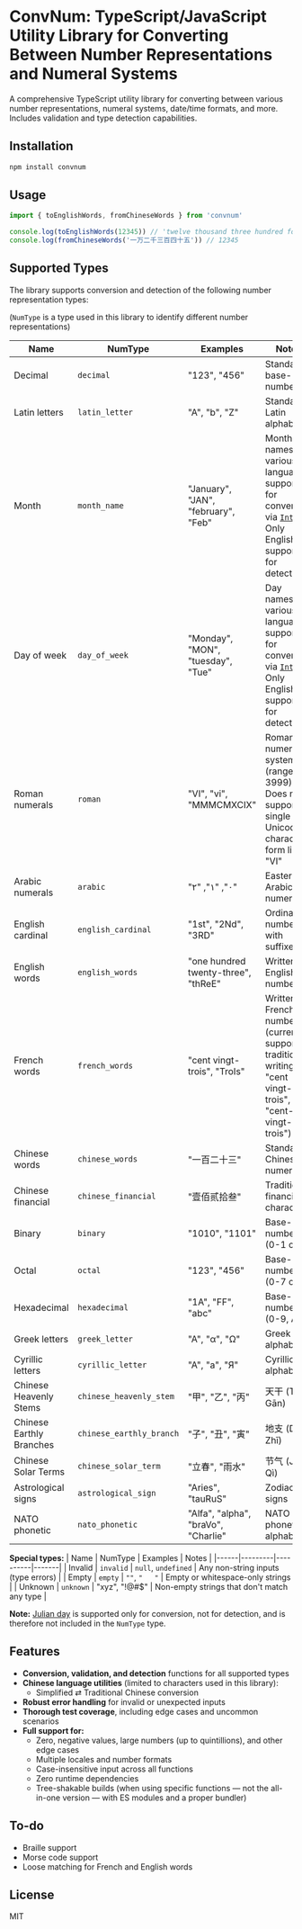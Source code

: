 # ConvNum: TypeScript/JavaScript Utility Library for Converting Between Number Representations and Numeral Systems

A comprehensive TypeScript utility library for converting between various number representations, numeral systems, date/time formats, and more. Includes validation and type detection capabilities.

## Installation

```bash
npm install convnum
```

## Usage

```typescript
import { toEnglishWords, fromChineseWords } from 'convnum'

console.log(toEnglishWords(12345)) // 'twelve thousand three hundred forty-five'
console.log(fromChineseWords('一万二千三百四十五')) // 12345
```

## Supported Types

The library supports conversion and detection of the following number representation types:

(`NumType` is a type used in this library to identify different number representations)

| Name                     | NumType                  | Examples                            | Notes                                                                                                                                                                                                  |
| ------------------------ | ------------------------ | ----------------------------------- | ------------------------------------------------------------------------------------------------------------------------------------------------------------------------------------------------------ |
| Decimal                  | `decimal`                | "123", "456"                        | Standard base-10 numbers                                                                                                                                                                               |
| Latin letters            | `latin_letter`           | "A", "b", "Z"                       | Standard Latin alphabet                                                                                                                                                                                |
| Month                    | `month_name`             | "January", "JAN", "february", "Feb" | Month names in various languages supported for conversion via [`Intl`](https://developer.mozilla.org/en-US/docs/Web/JavaScript/Reference/Global_Objects/Intl). Only English is supported for detection |
| Day of week              | `day_of_week`            | "Monday", "MON", "tuesday", "Tue"   | Day names in various languages supported for conversion via [`Intl`](https://developer.mozilla.org/en-US/docs/Web/JavaScript/Reference/Global_Objects/Intl). Only English is supported for detection   |
| Roman numerals           | `roman`                  | "VI", "vi", "MMMCMXCIX"             | Roman numeral system (range: 1-3999). Does not support single Unicode character form like "Ⅵ"                                                                                                          |
| Arabic numerals          | `arabic`                 | "٠", "١", "٢"                       | Eastern Arabic numerals                                                                                                                                                                                |
| English cardinal         | `english_cardinal`       | "1st", "2Nd", "3RD"                 | Ordinal numbers with suffixes                                                                                                                                                                          |
| English words            | `english_words`          | "one hundred twenty-three", "thReE" | Written English numbers                                                                                                                                                                                |
| French words             | `french_words`           | "cent vingt-trois", "TroIs"         | Written French numbers (currently supports traditional writing like "cent vingt-trois", not "cent-vingt-trois")                                                                                        |
| Chinese words            | `chinese_words`          | "一百二十三"                        | Standard Chinese numerals                                                                                                                                                                              |
| Chinese financial        | `chinese_financial`      | "壹佰贰拾叁"                        | Traditional financial characters                                                                                                                                                                       |
| Binary                   | `binary`                 | "1010", "1101"                      | Base-2 numbers (0-1 only)                                                                                                                                                                              |
| Octal                    | `octal`                  | "123", "456"                        | Base-8 numbers (0-7 only)                                                                                                                                                                              |
| Hexadecimal              | `hexadecimal`            | "1A", "FF", "abc"                   | Base-16 numbers (0-9, A-F)                                                                                                                                                                             |
| Greek letters            | `greek_letter`           | "Α", "α", "Ω"                       | Greek alphabet                                                                                                                                                                                         |
| Cyrillic letters         | `cyrillic_letter`        | "А", "а", "Я"                       | Cyrillic alphabet                                                                                                                                                                                      |
| Chinese Heavenly Stems   | `chinese_heavenly_stem`  | "甲", "乙", "丙"                    | 天干 (Tiān Gān)                                                                                                                                                                                        |
| Chinese Earthly Branches | `chinese_earthly_branch` | "子", "丑", "寅"                    | 地支 (Dì Zhī)                                                                                                                                                                                          |
| Chinese Solar Terms      | `chinese_solar_term`     | "立春", "雨水"                      | 节气 (Jié Qì)                                                                                                                                                                                          |
| Astrological signs       | `astrological_sign`      | "Aries", "tauRuS"                   | Zodiac signs                                                                                                                                                                                           |
| NATO phonetic            | `nato_phonetic`          | "Alfa", "alpha", "braVo", "Charlie" | NATO phonetic alphabet                                                                                                                                                                                 |

**Special types:**
| Name | NumType | Examples | Notes |
|------|---------|----------|-------|
| Invalid | `invalid` | `null`, `undefined` | Any non-string inputs (type errors) |
| Empty | `empty` | `""`, `"   "` | Empty or whitespace-only strings |
| Unknown | `unknown` | "xyz", "!@#$" | Non-empty strings that don't match any type |

**Note:** [Julian day](https://en.wikipedia.org/wiki/Julian_day) is supported only for conversion, not for detection, and is therefore not included in the `NumType` type.

## Features

- **Conversion, validation, and detection** functions for all supported types
- **Chinese language utilities** (limited to characters used in this library):
  - Simplified ⇄ Traditional Chinese conversion
- **Robust error handling** for invalid or unexpected inputs
- **Thorough test coverage**, including edge cases and uncommon scenarios
- **Full support for:**
  - Zero, negative values, large numbers (up to quintillions), and other edge cases
  - Multiple locales and number formats
  - Case-insensitive input across all functions
  - Zero runtime dependencies
  - Tree-shakable builds (when using specific functions — not the all-in-one version — with ES modules and a proper bundler)

## To-do

- Braille support
- Morse code support
- Loose matching for French and English words

## License

MIT
